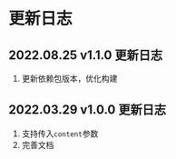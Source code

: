 # 更新日志

## 2022.08.25 v1.1.0 更新日志

1. 更新依赖包版本，优化构建

## 2022.03.29 v1.0.0 更新日志

1. 支持传入`content`参数
2. 完善文档
